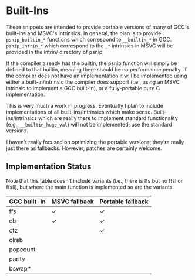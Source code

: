 # Built-Ins

These snippets are intended to provide portable versions of many of
GCC's built-ins and MSVC's intrinsics.  In general, the plan is to
provide `psnip_builtin_*` functions which correspond to `__builtin_*`
in GCC.  `psnip_intrin_*` which correspond to the `_*` intrinsics
in MSVC will be provided in the intrin/ directory of psnip.

If the compiler already has the builtin, the psnip function will
simply be defined to that builtin, meaning there should be no
performance penalty.  If the compiler does not have an implementation
it will be implemented using either a built-in/intrinsic the compiler
*does* support (i.e., using an MSVC intrinsic to implement a GCC
built-in), or a fully-portable pure C implementation.

This is very much a work in progress.  Eventually I plan to include
implementations of all built-ins/intrinsics which make sense.
Built-ins/intrinsics which are really there to implement standard
functionality (e.g., `__builtin_huge_val`) will not be implemented;
use the standard versions.

I haven't really focused on optimizing the portable versions;
they're really just there as fallbacks.  However, patches are
certainly welcome.

## Implementation Status

Note that this table doesn't include variants (i.e., there is ffs but
no ffsl or ffsll), but where the main function is implemented so are
the variants.

| GCC built-in | MSVC fallback | Portable fallback |
| ------------ | ------------- | ----------------- |
| ffs          | ✓             | ✓                 |
| clz          | ✓             | ✓                 |
| ctz          |               | ✓                 |
| clrsb        |               |                   |
| popcount     |               |                   |
| parity       |               |                   |
| bswap*       |               |                   |
